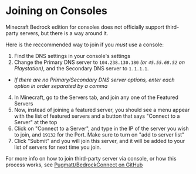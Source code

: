 # Joining on Consoles

Minecraft Bedrock edition for consoles does not officially support third-party servers, but there is a way around it.

Here is the reccommended way to join if you *must* use a console:

1. Find the DNS settings in your console's settings
2. Change the Primary DNS server to `104.238.130.180` *(or `45.55.68.52` on Playstation)*, and the Secondary DNS server to `1.1.1.1`.
  - *If there are no Primary/Secondary DNS server options, enter each option in order separated by a comma*
4. In Minecraft, go to the Servers tab, and join any one of the Featured Servers
5. Now, instead of joining a featured server, you should see a menu appear with the list of featured servers and a button that says "Connect to a Server" at the top
6. Click on "Connect to a Server", and type in the IP of the server you wish to join, and `19132` for the Port. Make sure to turn on "add to server list"
7. Click "Submit" and you will join this server, and it will be added to your list of servers for next time you join.

For more info on how to join third-party server via console, or how this process works, see [Pugmatt/BedrockConnect on GitHub](https://github.com/Pugmatt/BedrockConnect#readme)
